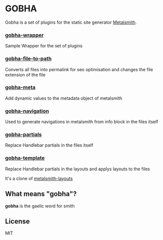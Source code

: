 # GOBHA

Gobha is a set of plugins for the static site generator [Metalsmith](www.metalsmith.io).

### [gobha-wrapper](https://github.com/Daviot/gobha-wrapper)
Sample Wrapper for the set of plugins

### [gobha-file-to-path](https://github.com/Daviot/gobha-file-to-path)
Converts all files into permalink for seo optimisation and changes the file extension of the file

### [gobha-meta](https://github.com/Daviot/gobha-meta)
Add dynamic values to the metadata object of metalsmith

### [gobha-navigation](https://github.com/Daviot/gobha-navigation)
Used to generate navigations in metalsmith from info block in the files itself

### [gobha-partials](https://github.com/Daviot/gobha-partials)
Replace Handlebar partials in the files itself

### [gobha-template](https://github.com/Daviot/gobha-template)
Replace Handlebar partials in the layouts and applys layouts to the files

It's a clone of [metalsmith-layouts](https://github.com/superwolff/metalsmith-layouts)


## What means "gobha"?
**gobha** is the gaelic word for smith

## License
MIT
